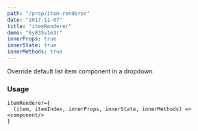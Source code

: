 ```yaml
---
path: "/prop/item-renderer"
date: "2017-11-07"
title: "itemRenderer"
demo: "6y835v1m3r"
innerProps: true 
innerState: true 
innerMethods: true 
---
```


Override default list item component in a dropdown

### Usage

```
itemRenderer={
  (item, itemIndex, innerProps, innerState, innerMethods) => <component/>
}
```
